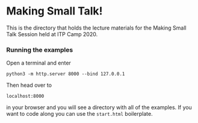 # Making Small Talk!


This is the directory that holds the lecture materials for the Making Small Talk Session held at ITP Camp 2020.

### Running the examples

Open a terminal and enter

`python3 -m http.server 8000 --bind 127.0.0.1`


Then head over to

`localhost:8000`

in your browser and you will see a directory with all of the examples.  If you want to code along you can use the `start.html` boilerplate.  
